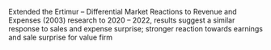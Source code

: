Extended the Ertimur – Differential Market Reactions to Revenue and Expenses (2003) research to 2020 – 2022, results suggest a similar response to sales and expense surprise; stronger reaction towards earnings and sale surprise for value firm
